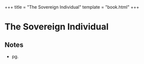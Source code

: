 +++
title = "The Sovereign Individual"
template = "book.html"
+++

# The Sovereign Individual

## Notes

- pg.
